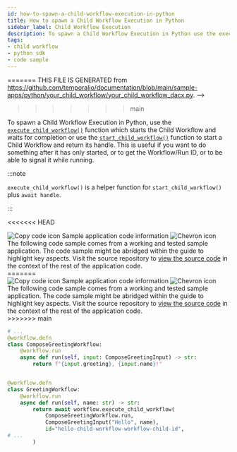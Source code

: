 ```yaml
---
id: how-to-spawn-a-child-workflow-execution-in-python
title: How to spawn a Child Workflow Execution in Python
sidebar_label: Child Workflow Execution
description: To spawn a Child Workflow Execution in Python use the execute_child_workflow() function which starts the Child Workflow and waits for completion or use the start_child_workflow() function to start a Child Workflow and return its handle.
tags:
- child workflow
- python sdk
- code sample
---
```


<!-- DO NOT EDIT THIS FILE DIRECTLY.
<<<<<<< HEAD
THIS FILE IS GENERATED from https://github.com/temporalio/documentation-samples-python/blob/workflow-update/your_child_workflow/your_child_workflow_dacx.py. -->

=======
THIS FILE IS GENERATED from https://github.com/temporalio/documentation/blob/main/sample-apps/python/your_child_workflow/your_child_workflow_dacx.py. -->
>>>>>>> main

To spawn a Child Workflow Execution in Python, use the [`execute_child_workflow()`](https://python.temporal.io/temporalio.workflow.html#execute_child_workflow) function which starts the Child Workflow and waits for completion or
use the [`start_child_workflow()`](https://python.temporal.io/temporalio.workflow.html#start_child_workflow) function to start a Child Workflow and return its handle.
This is useful if you want to do something after it has only started, or to get the Workflow/Run ID, or to be able to signal it while running.

:::note

`execute_child_workflow()` is a helper function for `start_child_workflow()` plus `await handle`.

:::

<<<<<<< HEAD

<div class="copycode-notice-container"><div class="copycode-notice"><img data-style="copycode-icon" src="/icons/copycode.png" alt="Copy code icon" /> Sample application code information <img id="i-id-2029305752" data-event="clickable-copycode-info" data-style="chevron-icon" src="/icons/chevron.png" alt="Chevron icon" /></div><div id="copycode-info-id-2029305752" class="copycode-info">The following code sample comes from a working and tested sample application. The code sample might be abridged within the guide to highlight key aspects. Visit the source repository to <a href="https://github.com/temporalio/documentation-samples-python/blob/workflow-update/your_child_workflow/your_child_workflow_dacx.py">view the source code</a> in the context of the rest of the application code.</div></div>
=======
<div class="copycode-notice-container"><div class="copycode-notice"><img data-style="copycode-icon" src="/icons/copycode.png" alt="Copy code icon" /> Sample application code information <img id="i-id1180396912" data-event="clickable-copycode-info" data-style="chevron-icon" src="/icons/chevron.png" alt="Chevron icon" /></div><div id="copycode-info-id1180396912" class="copycode-info">The following code sample comes from a working and tested sample application. The code sample might be abridged within the guide to highlight key aspects. Visit the source repository to <a href="https://github.com/temporalio/documentation/blob/main/sample-apps/python/your_child_workflow/your_child_workflow_dacx.py">view the source code</a> in the context of the rest of the application code.</div></div>
>>>>>>> main

```python
# ...
@workflow.defn
class ComposeGreetingWorkflow:
    @workflow.run
    async def run(self, input: ComposeGreetingInput) -> str:
        return f"{input.greeting}, {input.name}!"


@workflow.defn
class GreetingWorkflow:
    @workflow.run
    async def run(self, name: str) -> str:
        return await workflow.execute_child_workflow(
            ComposeGreetingWorkflow.run,
            ComposeGreetingInput("Hello", name),
            id="hello-child-workflow-workflow-child-id",
# ...
        )
```
